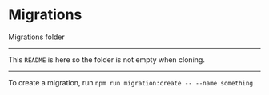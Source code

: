 # Migrations

Migrations folder

---

This `README` is here so the folder is not empty when cloning.

---

To create a migration, run `npm run migration:create -- --name something`
